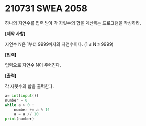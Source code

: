 # 210731 SWEA 2058

하나의 자연수를 입력 받아 각 자릿수의 합을 계산하는 프로그램을 작성하라.


**[제약 사항]**

자연수 N은 1부터 9999까지의 자연수이다. (1 ≤ N ≤ 9999)


**[입력]**

입력으로 자연수 N이 주어진다.


**[출력]**

각 자릿수의 합을 출력한다.

```PYTHON
a= int(input())
number = 0
while a > 0 :
    number += a % 10
    a = a // 10
print(number)
```
